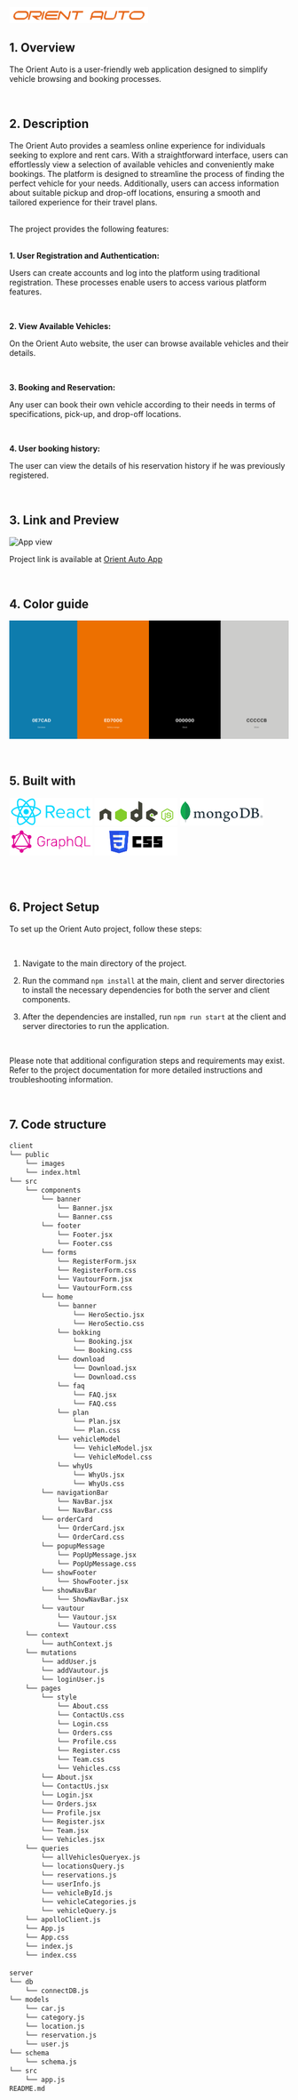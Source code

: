 <img src="./client/public/images/ReadMe/logo.png" alt="logo" width="250" />

<br>

## 1. Overview

The Orient Auto is a user-friendly web application designed to simplify vehicle browsing and booking processes.

<br>

## 2. Description

The Orient Auto provides a seamless online experience for individuals seeking to explore and rent cars. With a straightforward interface, users can effortlessly view a selection of available vehicles and conveniently make bookings. The platform is designed to streamline the process of finding the perfect vehicle for your needs. Additionally, users can access information about suitable pickup and drop-off locations, ensuring a smooth and tailored experience for their travel plans.

<br>
The project provides the following features:
<br>
<br>

**1. User Registration and Authentication:**

Users can create accounts and log into the platform using traditional registration. These processes enable users to access various platform features.

<br>

**2. View Available Vehicles:**

On the Orient Auto website, the user can browse available vehicles and their details.

<br>

**3. Booking and Reservation:**

Any user can book their own vehicle according to their needs in terms of specifications, pick-up, and drop-off locations.

<br>

**4. User booking history:**

The user can view the details of his reservation history if he was previously registered.

<br>

## 3. Link and Preview

![App view](./client/public/img/Laptop-and-mobile.jpg)

Project link is available at [Orient Auto App](https)

<br>

## 4. Color guide

![App color guide](./client/public/images/ReadMe/color-guide.png)

<br>

## 5. Built with

<p align="left">
<img  src="./client/public/images/ReadMe/React.png" alt="React" width="150" />
<img  src="./client/public/images/ReadMe/Node.png" alt="Node" width="150" />

<img  src="./client/public/images/ReadMe/MongoDB.png" alt="MongoDB" width="150" />
<img  src="./client/public/images/ReadMe/GraphQL.png" alt="GraphQL" width="150" />

<img  src="./client/public/images/ReadMe/CSS3.png" alt="CSS3" width="150" />
</p>

<br>
<br>

## 6. Project Setup

To set up the Orient Auto project, follow these steps:

<br>

1. Navigate to the main directory of the project.

2. Run the command `npm install` at the main, client and server directories to install the necessary dependencies for both the server and client components.

3. After the dependencies are installed, run `npm run start` at the client and server directories to run the application.

<br>

Please note that additional configuration steps and requirements may exist. Refer to the project documentation for more detailed instructions and troubleshooting information.

<br>

## 7. Code structure

```
client
└── public
    └── images
    └── index.html
└── src
    └── components
        └── banner
            └── Banner.jsx
            └── Banner.css
        └── footer
            └── Footer.jsx
            └── Footer.css
        └── forms
            └── RegisterForm.jsx
            └── RegisterForm.css
            └── VautourForm.jsx
            └── VautourForm.css
        └── home
            └── banner
                └── HeroSectio.jsx
                └── HeroSectio.css
            └── bokking
                └── Booking.jsx
                └── Booking.css
            └── download
                └── Download.jsx
                └── Download.css
            └── faq
                └── FAQ.jsx
                └── FAQ.css
            └── plan
                └── Plan.jsx
                └── Plan.css
            └── vehicleModel
                └── VehicleModel.jsx
                └── VehicleModel.css
            └── whyUs
                └── WhyUs.jsx
                └── WhyUs.css
        └── navigationBar
            └── NavBar.jsx
            └── NavBar.css
        └── orderCard
            └── OrderCard.jsx
            └── OrderCard.css
        └── popupMessage
            └── PopUpMessage.jsx
            └── PopUpMessage.css
        └── showFooter
            └── ShowFooter.jsx
        └── showNavBar
            └── ShowNavBar.jsx
        └── vautour
            └── Vautour.jsx
            └── Vautour.css
    └── context
        └── authContext.js
    └── mutations
        └── addUser.js
        └── addVautour.js
        └── loginUser.js
    └── pages
        └── style
            └── About.css
            └── ContactUs.css
            └── Login.css
            └── Orders.css
            └── Profile.css
            └── Register.css
            └── Team.css
            └── Vehicles.css
        └── About.jsx
        └── ContactUs.jsx
        └── Login.jsx
        └── Orders.jsx
        └── Profile.jsx
        └── Register.jsx
        └── Team.jsx
        └── Vehicles.jsx
    └── queries
        └── allVehiclesQueryex.js
        └── locationsQuery.js
        └── reservations.js
        └── userInfo.js
        └── vehicleById.js
        └── vehicleCategories.js
        └── vehicleQuery.js
    └── apolloClient.js
    └── App.js
    └── App.css
    └── index.js
    └── index.css

server
└── db
    └── connectDB.js
└── models
    └── car.js
    └── category.js
    └── location.js
    └── reservation.js
    └── user.js
└── schema
    └── schema.js
└── src
    └── app.js
README.md
```
